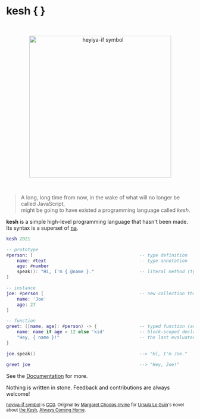 # kesh { }

<p>&nbsp;</p>
<p align="center" width="100%"><img height="381px" alt="heyiya-if symbol" src="https://upload.wikimedia.org/wikipedia/commons/c/c2/Double_spirale.svg"></p>
<p>&nbsp;</p>

> A long, long time from now, in the wake of what will no longer be called JavaScript,  
> might be going to have existed a programming language called _kesh_.

**kesh** is a simple high-level programming language that hasn't been made. Its syntax is a superset of [na](https://github.com/kesh-lang/na).

```lua
kesh 2021

-- prototype
#person: [                                        -- type definition
    name: #text                                   -- type annotation
    age: #number
    speak(): "Hi, I'm { @name }."                 -- literal method (type inference)
]

-- instance
joe: #person [                                    -- new collection that delegates to #person
    name: 'Joe'
    age: 27
]

-- function
greet: ([name, age]: #person) -> {                -- typed function (argument unpacking)
    name: name if age > 12 else 'kid'             -- block-scoped declaration (param masking)
    "Hey, { name }!"                              -- the last evaluated expression is returned
}

joe.speak()                                       --> "Hi, I'm Joe."

greet joe                                         --> "Hey, Joe!"
```

See the [Documentation](https://github.com/kesh-lang/kesh/wiki/Documentation) for more.

Nothing is written in stone. Feedback and contributions are always welcome!

<sub>[heyiya-if symbol](https://commons.wikimedia.org/wiki/File:Double_spirale.svg) is [CC0](https://creativecommons.org/publicdomain/zero/1.0/). Original by [Margaret Chodos-Irvine](https://chodos-irvine.com/) for [Ursula Le Guin](https://www.ursulakleguin.com/)'s novel about [the Kesh](https://www.ursulakleguin.com/kesh-music), [Always Coming Home](https://www.ursulakleguin.com/always-coming-home-book).</sub>
